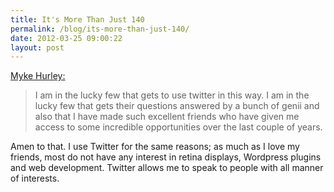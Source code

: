 ```yaml
---
title: It's More Than Just 140
permalink: /blog/its-more-than-just-140/
date: 2012-03-25 09:00:22
layout: post
---
```


[Myke Hurley:](http://mykehurley.net/post/19799577778/its-more-than-just-140)

> I am in the lucky few that gets to use twitter in this way. I am in the lucky few that gets their questions answered by a bunch of genii and also that I have made such excellent friends who have given me access to some incredible opportunities over the last couple of years.

Amen to that. I use Twitter for the same reasons; as much as I love my friends, most do not have any interest in retina displays, Wordpress plugins and web development. Twitter allows me to speak to people with all manner of interests.